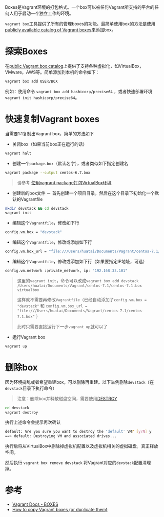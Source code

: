 Boxes是Vagrant环境的打包格式。一个box可以被任何Vagrant所支持的平台的任何人用于启动一个独立工作的环境。

`vagrant box`工具提供了所有的管理boxes的功能。最简单使用box的方法是使用[publicly available catalog of Vagrant boxes](https://atlas.hashicorp.com/boxes/search)来添加box。

# 探索Boxes

在[public Vagrant box catalog](https://atlas.hashicorp.com/boxes/search)上提供了支持各种虚拟化，如VirtualBox，VMware，AWS等。简单添加到本机的命令如下：

```bash
vagrant box add USER/BOX
```

例如：使用命令 `vagrant box add hashicorp/precise64` ，或者快速部署环境 `vagrant init hashicorp/precise64`。

# 快速复制Vagrant boxes

当需要1:1复制出Vagrant box，简单的方法如下

* 关闭box（如果当前box正在运行的话）

```bash
vagrant halt
```

* 创建一个`package.box`（默认名字），或者类似如下指定创建名

```bash
vagrant package --output centos-6.7.box
```

> 请参考 [使用vagrant package打包VirtualBox环境](box.md)

* 创建新的box文件 － 首先创建一个项目目录，然后在这个目录下初始化一个默认的Vagrantfile

```bash
mkdir devstack && cd devstack
vagrant init
```

* 编辑这个`Vagrantfile`，修改如下行

```bash
config.vm.box = "devstack"
```

* 编辑这个`Vagrantfile`，修改或添加如下行

```bash
config.vm.box_url = "file:///Users/huatai/Documents/Vagrant/centos-7.1/centos-7.1.box"
```

* 编辑这个`Vagrantfile`，修改或添加如下行（如果要指定IP地址，可选）

```bash
config.vm.network :private_network, ip: "192.168.33.101"
```

> 这里的`vagrant init`，命令可以改成`vagrant box add devstack /Users/huatai/Documents/Vagrant/centos-7.1/centos-7.1.box virtualbox`
>
> 这样就不需要再修改`Vagrantfile`（已经自动添加了`config.vm.box = "devstack"` 和 `config.vm.box_url = "file:///Users/huatai/Documents/Vagrant/centos-7.1/centos-7.1.box"` ）
>
> 此时只需要直接运行下一步`vagrant up`就可以了

* 运行Vagrant box

```bash
vagrant up
```

# 删除box

因为环境搞乱或者希望重建box，可以删除再重建。以下举例删除`devstack`（在`devstack`目录下执行命令）

> 注意：删除box并释放磁盘空间，需要使用[DESTROY](https://docs.vagrantup.com/v2/cli/destroy.html)

```bash
cd devstack
vagrant destroy
```

执行上述命令会提示再次确认

```bash
default: Are you sure you want to destroy the 'default' VM? [y/N] y
==> default: Destroying VM and associated drives... 
```

执行后将从VirtualBox中删除掉虚拟机配置以及虚拟机相关的虚拟磁盘，真正释放空间。

然后执行 `vagrant box remove devstack` 将Vagrant对应的`devstack`配置清理掉。

# 参考

* [Vagrant Docs - BOXES](https://docs.vagrantup.com/v2/boxes.html)
* [How to copy Vagrant boxes (or duplicate them)](http://www.dev-metal.com/copy-duplicate-vagrant-box/)